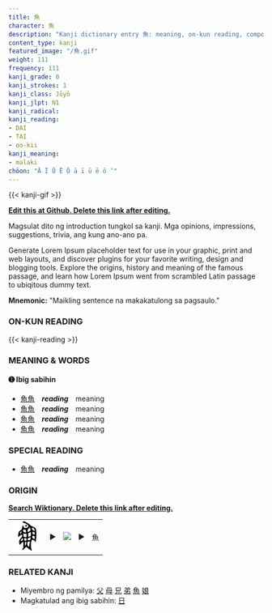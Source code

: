 ```yaml
---
title: 魚
character: 魚
description: "Kanji dictionary entry 魚: meaning, on-kun reading, compounds, origin, related kanji"
content_type: kanji
featured_image: "/魚.gif"
weight: 111
frequency: 111
kanji_grade: 0
kanji_strokes: 1
kanji_class: Jōyō
kanji_jlpt: N1
kanji_radical: 
kanji_reading: 
- DAI
- TAI
- oo-kii
kanji_meaning:
- malaki
chōon: "Ā Ī Ū Ē Ō ā ī ū ē ō ’"
---
```

[//]: # (Don't edit the line below. Kanji animated GIF code is automatically generated.)
{{< kanji-gif >}}

[//]: # (Edit below this line.)

**[Edit this at Github. Delete this link after editing.](https://github.com/tim0g/tim/tree/main/content/kanji/魚/index.md)**

Magsulat dito ng introduction tungkol sa kanji. Mga opinions, impressions, suggestions, trivia, ang kung ano-ano pa.

Generate Lorem Ipsum placeholder text for use in your graphic, print and web layouts, and discover plugins for your favorite writing, design and blogging tools. Explore the origins, history and meaning of the famous passage, and learn how Lorem Ipsum went from scrambled Latin passage to ubiqitous dummy text.
 
**Mnemonic:** "Maikling sentence na makakatulong sa pagsaulo."

### ON-KUN READING

[//]: # (Don't edit the line below. ON-KUN READING code is automatically generated.)
{{< kanji-reading >}}

### MEANING & WORDS

#### ➊ **Ibig sabihin**
  - [魚](../魚)[魚](../魚)　***reading***　meaning
  - [魚](../魚)[魚](../魚)　***reading***　meaning
  - [魚](../魚)[魚](../魚)　***reading***　meaning
  - [魚](../魚)[魚](../魚)　***reading***　meaning

### SPECIAL READING
  - [魚](../魚)[魚](../魚)　***reading***　meaning

### ORIGIN

**[Search Wiktionary. Delete this link after editing.](https://wiktionary.org/wiki/魚)**
<table class="kanji-table"><tr><td>
<img src="60px-魚-bronze.svg.png">
</td><td>▶</td><td>
<img src="60px-魚-oracle.svg.png">
</td><td>▶</td>
<td class="kanji-origin">魚</td>
</tr></table>

### RELATED KANJI
- Miyembro ng pamilya: [父](../父) [母](../母) [兄](../兄) [弟](../弟) [魚](../魚) [娘](../娘)
- Magkatulad ang ibig sabihin: [日](../日)
